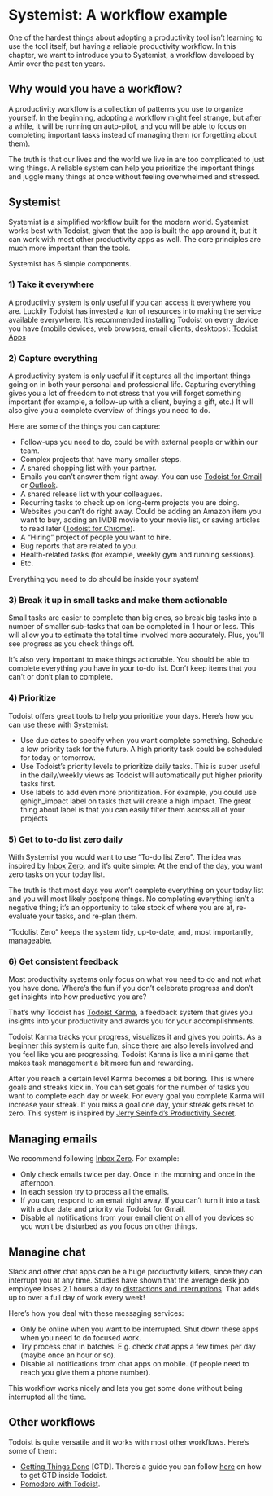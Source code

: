 # Systemist: A workflow example

One of the hardest things about adopting a productivity tool isn’t learning to use the tool itself, but having a reliable productivity workflow. In this chapter, we want to introduce you to Systemist, a workflow developed by Amir over the past ten years.

## Why would you have a workflow?
A productivity workflow is a collection of patterns you use to organize yourself. In the beginning, adopting a workflow might feel strange, but after a while, it will be running on auto-pilot, and you will be able to focus on completing important tasks instead of managing them (or forgetting about them).

The truth is that our lives and the world we live in are too complicated to just wing things. A reliable system can help you prioritize the important things and juggle many things at once without feeling overwhelmed and stressed.

## Systemist
Systemist is a simplified workflow built for the modern world. Systemist works best with Todoist, given that the app is built the app around it, but it can work with most other productivity apps as well. The core principles are much more important than the tools.

Systemist has 6 simple components.

### 1) Take it everywhere
A productivity system is only useful if you can access it everywhere you are. Luckily Todoist has invested a ton of resources into making the service available everywhere. It’s recommended installing Todoist on every device you have (mobile devices, web browsers, email clients, desktops): [Todoist Apps](https://todoist.com/Help/Apps)

### 2) Capture everything
A productivity system is only useful if it captures all the important things going on in both your personal and professional life. Capturing everything gives you a lot of freedom to not stress that you will forget something important (for example, a follow-up with a client, buying a gift, etc.) It will also give you a complete overview of things you need to do.

Here are some of the things you can capture:

* Follow-ups you need to do, could be with external people or within our team.
* Complex projects that have many smaller steps.
* A shared shopping list with your partner.
* Emails you can’t answer them right away. You can use [Todoist for Gmail](https://todoist.com/gmail) or [Outlook](https://todoist.com/outlook).
* A shared release list with your colleagues.
* Recurring tasks to check up on long-term projects you are doing.
* Websites you can’t do right away. Could be adding an Amazon item you want to buy, adding an IMDB movie to your movie list, or saving articles to read later ([Todoist for Chrome](https://todoist.com/chrome)).
* A “Hiring” project of people you want to hire.
* Bug reports that are related to you.
* Health-related tasks (for example, weekly gym and running sessions).
* Etc.

Everything you need to do should be inside your system!

### 3) Break it up in small tasks and make them actionable
Small tasks are easier to complete than big ones, so break big tasks into a number of smaller sub-tasks that can be completed in 1 hour or less. This will allow you to estimate the total time involved more accurately. Plus, you’ll see progress as you check things off.

It’s also very important to make things actionable. You should be able to complete everything you have in your to-do list. Don’t keep items that you can’t or don’t plan to complete.

### 4) Prioritize
Todoist offers great tools to help you prioritize your days. Here’s how you can use these with Systemist:

* Use due dates to specify when you want complete something. Schedule a low priority task for the future. A high priority task could  be scheduled for today or tomorrow.
* Use Todoist’s priority levels to prioritize daily tasks. This is super useful in the daily/weekly views as Todoist will automatically put higher priority tasks first.
* Use labels to add even more prioritization. For example, you could use @high_impact label on tasks that will create a high impact. The great thing about label is that you can easily filter them across all of your projects

### 5) Get to to-do list zero daily
With Systemist you would want to use “To-do list Zero”. The idea was inspired by [Inbox Zero](http://www.43folders.com/izero), and it’s quite simple: At the end of the day, you want zero tasks on your today list.

The truth is that most days you won’t complete everything on your today list and you will most likely postpone things. No completing everything isn’t a negative thing; it’s an opportunity to take stock of where you are at, re-evaluate your tasks, and re-plan them.

“Todolist Zero” keeps the system tidy, up-to-date, and, most importantly, manageable.

### 6) Get consistent feedback
Most productivity systems only focus on what you need to do and not what you have done. Where’s the fun if you don’t celebrate progress and don’t get insights into how productive you are?

That’s why Todoist has [Todoist Karma](https://todoist.com/karma), a feedback system that gives you insights into your productivity and awards you for your accomplishments.

Todoist Karma tracks your progress, visualizes it and gives you points. As a beginner this system is quite fun, since there are also levels involved and you feel like you are progressing. Todoist Karma is like a mini game that makes task management a bit more fun and rewarding.

After you reach a certain level Karma becomes a bit boring. This is where goals and streaks kick in. You can set goals for the number of tasks you want to complete each day or week. For every goal you complete Karma will increase your streak. If you miss a goal one day, your streak gets reset to zero. This system is inspired by [Jerry Seinfeld’s Productivity Secret](http://lifehacker.com/281626/jerry-seinfelds-productivity-secret).

## Managing emails
We recommend following [Inbox Zero](http://www.43folders.com/izero). For example:

* Only check emails twice per day. Once in the morning and once in the afternoon.
* In each session try to process all the emails.
* If you can, respond to an email right away. If you can’t turn it into a task with a due date and priority via Todoist for Gmail.
* Disable all notifications from your email client on all of you devices so you won’t be disturbed as you focus on other things.

## Managine chat
Slack and other chat apps can be a huge productivity killers, since they can interrupt you at any time. Studies have shown that the average desk job employee loses 2.1 hours a day to [distractions and interruptions](https://blog.todoist.com/2015/09/01/why-single-tasking-is-your-greatest-competitive-advantage-plus-19-ways-to-actually-do-it/). That adds up to over a full day of work every week! 

Here’s how you deal with these messaging services:

* Only be online when you want to be interrupted. Shut down these apps when you need to do focused work.
* Try process chat in batches. E.g. check chat apps a few times per day (maybe once an hour or so).
* Disable all notifications from chat apps on mobile. (if people need to reach you give them a phone number).

This workflow works nicely and lets you get some done without being interrupted all the time.

## Other workflows
Todoist is quite versatile and it works with most other workflows. Here’s some of them: 
* [Getting Things Done](https://en.wikipedia.org/wiki/Getting_Things_Done) [GTD]. There’s a guide you can follow [here](https://todoist.com/gtd) on how to get GTD inside Todoist.
* [Pomodoro with Todoist](https://support.todoist.com/hc/en-us/articles/210762349-Pomodoro-with-Todoist).

